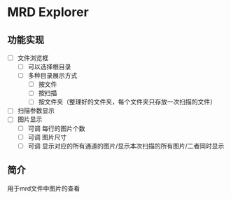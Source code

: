 # MRD Explorer

## 功能实现

- [ ] 文件浏览框
  - [ ] 可以选择根目录
  - [ ] 多种目录展示方式
    - [ ] 按文件
    - [ ] 按扫描
    - [ ] 按文件夹（整理好的文件夹，每个文件夹只存放一次扫描的文件）
- [ ] 扫描参数显示
- [ ] 图片显示
  - [ ] 可调 每行的图片个数
  - [ ] 可调 图片尺寸
  - [ ] 可调 显示对应的所有通道的图片/显示本次扫描的所有图片/二者同时显示

## 简介

用于mrd文件中图片的查看
